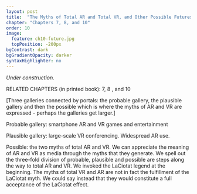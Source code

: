 ```yaml
---
layout: post
title:  "The Myths of Total AR and Total VR, and Other Possible Futures"
chapter: "Chapters 7, 8, and 10"
order: 10
image:
  feature: ch10-future.jpg
  topPosition: -200px
bgContrast: dark
bgGradientOpacity: darker
syntaxHighlighter: no
---
```


_Under construction._

RELATED CHAPTERS (in printed book):  7, 8 , and 10

[Three galleries connected by portals: the probable gallery, the plausible gallery and then the possible which is where the myths of AR and VR are expressed - perhaps the galleries get larger.]

Probable gallery: smartphone AR and VR games and entertainment

Plausible gallery: large-scale VR conferencing. Widespread AR use. 

Possible: the two myths of total AR and VR.
We can appreciate the meaning of AR and VR as media through the myths that they generate.
We spell out the three-fold division of probable, plausible and possible are steps along the way to total AR and VR. We invoked the LaCiotat legend at the beginning. 
The myths of total VR and AR are not in fact the fulfillment of the LaCiotat myth. We could say instead that they would constitute a full acceptance of the LaCiotat effect. 
